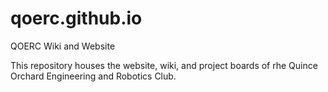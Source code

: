 # qoerc.github.io
QOERC Wiki and Website

This repository houses the website, wiki, and project boards of rhe Quince Orchard Engineering and Robotics Club.
